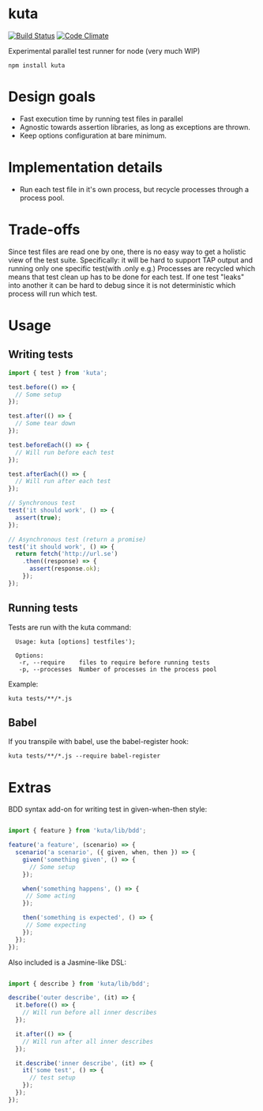 # kuta
[![Build Status](https://travis-ci.org/daniel-lundin/kuta.svg?branch=master)](https://travis-ci.org/daniel-lundin/kuta)
[![Code Climate](https://codeclimate.com/github/daniel-lundin/kuta/badges/gpa.svg)](https://codeclimate.com/github/daniel-lundin/kuta)

Experimental parallel test runner for node (very much WIP)

`npm install kuta`

# Design goals

- Fast execution time by running test files in parallel
- Agnostic towards assertion libraries, as long as exceptions are thrown.
- Keep options configuration at bare minimum.

# Implementation details

- Run each test file in it's own process, but recycle processes through a process pool.

# Trade-offs

Since test files are read one by one, there is no easy way to get a holistic view of the test suite. Specifically: it will be hard to support TAP output and running only one specific test(with .only e.g.)
Processes are recycled which means that test clean up has to be done for each test. If one test "leaks" into another it can be hard to debug since it is not deterministic which process will run which test.

# Usage

## Writing tests

```js
import { test } from 'kuta';

test.before(() => {
  // Some setup
});

test.after(() => {
  // Some tear down
});

test.beforeEach(() => {
  // Will run before each test
});

test.afterEach(() => {
  // Will run after each test
});

// Synchronous test
test('it should work', () => {
  assert(true);
});

// Asynchronous test (return a promise)
test('it should work', () => {
  return fetch('http://url.se')
    .then((response) => {
      assert(response.ok);
    });
});
```

## Running tests

Tests are run with the kuta command:

```
  Usage: kuta [options] testfiles');

  Options:
   -r, --require    files to require before running tests
   -p, --processes  Number of processes in the process pool
```


Example:

`kuta tests/**/*.js`

## Babel

If you transpile with babel, use the babel-register hook:

`kuta tests/**/*.js --require babel-register`

# Extras

BDD syntax add-on for writing test in given-when-then style:

```js

import { feature } from 'kuta/lib/bdd';

feature('a feature', (scenario) => {
  scenario('a scenario', ({ given, when, then }) => {
    given('something given', () => {
      // Some setup
    });

    when('something happens', () => {
     // Some acting
    });

    then('something is expected', () => {
     // Some expecting
    });
  });
});
```

Also included is a Jasmine-like DSL:


```js

import { describe } from 'kuta/lib/bdd';

describe('outer describe', (it) => {
  it.before(() => {
    // Will run before all inner describes
  });

  it.after(() => {
    // Will run after all inner describes
  });

  it.describe('inner describe', (it) => {
    it('some test', () => {
      // test setup
    });
  });
});
```
